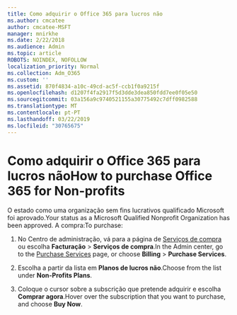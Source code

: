 ```yaml
---
title: Como adquirir o Office 365 para lucros não
ms.author: cmcatee
author: cmcatee-MSFT
manager: mnirkhe
ms.date: 2/22/2018
ms.audience: Admin
ms.topic: article
ROBOTS: NOINDEX, NOFOLLOW
localization_priority: Normal
ms.collection: Adm_O365
ms.custom: ''
ms.assetid: 870f4834-a10c-49cd-ac5f-ccb1f0a9215f
ms.openlocfilehash: d1207f4fa2917f5d3dde3dea850fdd7ee0f05e50
ms.sourcegitcommit: 03a156a9c9740521155a30775492c7dff0982588
ms.translationtype: MT
ms.contentlocale: pt-PT
ms.lasthandoff: 03/22/2019
ms.locfileid: "30765675"
---
```

# <a name="how-to-purchase-office-365-for-non-profits"></a><span data-ttu-id="cc77d-102">Como adquirir o Office 365 para lucros não</span><span class="sxs-lookup"><span data-stu-id="cc77d-102">How to purchase Office 365 for Non-profits</span></span>

<span data-ttu-id="cc77d-103">O estado como uma organização sem fins lucrativos qualificado Microsoft foi aprovado.</span><span class="sxs-lookup"><span data-stu-id="cc77d-103">Your status as a Microsoft Qualified Nonprofit Organization has been approved.</span></span> <span data-ttu-id="cc77d-104">A compra:</span><span class="sxs-lookup"><span data-stu-id="cc77d-104">To purchase:</span></span>
  
1. <span data-ttu-id="cc77d-105">No Centro de administração, vá para a página de [Serviços de compra](https://go.microsoft.com/fwlink/p/?linkid=868433) ou escolha **Facturação** \> **Serviços de compra**.</span><span class="sxs-lookup"><span data-stu-id="cc77d-105">In the Admin center, go to the [Purchase Services](https://go.microsoft.com/fwlink/p/?linkid=868433) page, or choose **Billing** \> **Purchase Services**.</span></span>
    
2. <span data-ttu-id="cc77d-106">Escolha a partir da lista em **Planos de lucros não**.</span><span class="sxs-lookup"><span data-stu-id="cc77d-106">Choose from the list under **Non-Profits Plans**.</span></span>
    
3. <span data-ttu-id="cc77d-107">Coloque o cursor sobre a subscrição que pretende adquirir e escolha **Comprar agora**.</span><span class="sxs-lookup"><span data-stu-id="cc77d-107">Hover over the subscription that you want to purchase, and choose **Buy Now**.</span></span>
    

